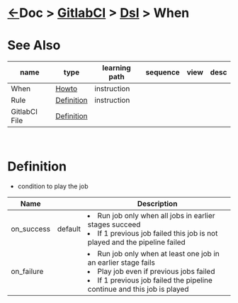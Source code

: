 # [&larr;][Repo_Readme]Doc > [GitlabCI][Topic_Readme] > [Dsl][STopic_List] > When

[//]: #(Reference)
[Repo_Readme]:   ../../README.md
[Topic_Readme]:  ../README.md
[STopic_List]:   ../list/dsl_list.md

[GitlabCiFile_Whatis]:  ../whatis/gcifile_whatis.md
[Rule_Whatis]:          ../whatis/dsl_rule_whatis.md
[When_Howto]:           ../howto/dsl_when_howto.md


# See Also 
|name|type|learning path|sequence|view|desc|
|-|-|-|-|-|-|
|When|[Howto][When_Howto]|instruction
|Rule|[Definition][Rule_Whatis]|instruction
|GitlabCI File|[Definition][GitlabCiFile_Whatis]|
<br>




# Definition
 - condition to play the job

 |Name||Description|
 |-|-|-|
 |on_success|default|<li>Run job only when all jobs in earlier stages succeed</li><li>If 1 previous job failed this job is not played and the pipeline failed</li>|
 |on_failure||<li>Run job only when at least one job in an earlier stage fails</li><li>Play job even if previous jobs failed</li><li>If 1 previous job failed the pipeline continue and this job is played</li>|

